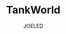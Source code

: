 ---
media: "images/rounds/round_4_2/tankworld.png"
media_type: image
type: art
title: TankWorld
author: [JOELED]
desc: Tank Transfer's personal storm shelter.
---